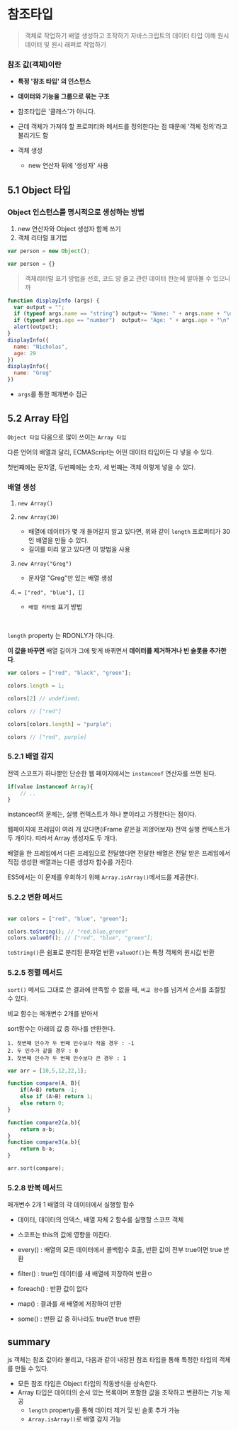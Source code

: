 # 참조타입

> 객체로 작업하기
> 배열 생성하고 조작하기
> 자바스크립트의 데이터 타입 이해
> 원시 데이터 및 원시 래퍼로 작업하기

### 참조 값(객체)이란
- **특정 '참조 타입' 의 인스턴스**
- **데이터와 기능을 그룹으로 묶는 구조**
- 참조타입은 '클래스'가 아니다.
- 근데 객체가 가져야 할 프로퍼티와 메서드를 정의한다는 점 때문에 '객체 정의'라고 불리기도 함

- 객체 생성
  + new 연산자 뒤에 '생성자' 사용

## 5.1 Object 타입

### Object 인스턴스를 명시적으로 생성하는 방법

1. new 연산자와 Object 생성자 함께 쓰기
2. 객체 리터럴 표기법

```javascript
var person = new Object();
```

```javascript
var person = {}
```

> 객체리터럴 표기 방법을 선호, 코드 양 줄고 관련 데이터 한눈에 알아볼 수 있으니까

```javascript
function displayInfo (args) {
  var output = "";
  if (typeof args.name == "string") output+= "Name: " + args.name + "\n";
  if (typeof args.age == "number")  output+= "Age: " + args.age + "\n";
  alert(output);
}
displayInfo({
  name: "Nicholas",
  age: 29
})
displayInfo({
  name: "Greg"
})
```

- `args`를 통한 매개변수 접근


## 5.2 Array 타입

`Object 타입` 다음으로 많이 쓰이는 `Array 타입`

다른 언어의 배열과 달리, ECMAScript는 어떤 데이터 타입이든 다 넣을 수 있다.

첫번쨰에는 문자열, 두번째에는 숫자, 세 번쨰는 객체 이렇게 넣을 수 있다.

### 배열 생성

1. `new Array()`

2. `new Array(30)`
	- 배열에 데이터가 몇 개 들어갈지 알고 있다면, 위와 같이 `length` 프로퍼티가 30인 배열을 만들 수 있다.
	- 길이를 미리 알고 있다면 이 방법을 사용

3. `new Array("Greg")`
	- 문자열 "Greg"만 있는 배열 생성

4. `= ["red", "blue"], []`
	- `배열 리터럴` 표기 방법

<br>

`length` property 는 RDONLY가 아니다.

**이 값을 바꾸면** 배열 길이가 그에 맞게 바뀌면서 **데이터를 제거하거나 빈 슬롯을 추가한다**.

```javascript
var colors = ["red", "black", "green"];

colors.length = 1;

colors[2] // undefined;

colors // ["red"]

colors[colors.length] = "purple";

colors // ["red", purple]
```


### 5.2.1 배열 감지

전역 스코프가 하나뿐인 단순한 웹 페이지에서는 `instanceof` 연산자를 쓰면 된다.

```javascript
if(value instanceof Array){
	// ..
}
```

instanceof의 문제는, 실행 컨텍스트가 하나 뿐이라고 가정한다는 점이다.

웹페이지에 프레임이 여러 개 있다면(iFrame 같은걸 끼얹어보자) 전역 실행 컨텍스트가 두 개이다. 따라서 Array 생성자도 두 개다.

배열을 한 프레임에서 다른 프레임으로 전달했다면 전달한 배열은 전달 받은 프레임에서 직접 생성한 배열과는 다른 생성자 함수를 가진다.

ES5에서는 이 문제를 우회하기 위해 `Array.isArray()`메서드를 제공한다.


### 5.2.2 변환 메서드

```javascript

var colors = ["red", "blue", "green"];

colors.toString(); // "red,blue,green"
colors.valueOf(); // ["red", "blue", "green"];

```

`toString()`은 쉼표로 분리된 문자열 반환
`valueOf()`는 특정 객체의 원시값 반환


### 5.2.5 정렬 메서드

`sort()` 메서드 그대로 쓴 결과에 만족할 수 없을 때, `비교 함수`를 넘겨서 순서를 조절할 수 있다.

비교 함수는 매개변수 2개를 받아서

<!-- - 첫 번째 매개변수(a)가 두 번째 매개변수(b)보다 앞에 있어야 한다면 음수를
	- 1,15 순으로 오름차순일 경우
	- `A(0번쨰)<B(1번째) : -1`

- 두 매개변수의 순서가 같다면 0을
- 첫 번째 매개변수가 두 번째 매개변수보다 뒤에 있어야 한다면 양수를 반환한다.
	- 15,1 순으로 내림차순일 경우
	- `A(0번쨰)<B(1번째) : 1` -->

sort함수는 아래의 값 중 하나를 반환한다.

	1. 첫번째 인수가 두 번째 인수보다 작을 경우 : -1
	2. 두 인수가 같을 경우 : 0
	3. 첫번째 인수가 두 번째 인수보다 큰 경우 : 1

```javascript
var arr = [10,5,12,22,1];

function compare(A, B){
	if(A<B) return -1;
	else if (A>B) return 1;
	else return 0;
}

function compare2(a,b){
	return a-b;
}
function compare3(a,b){
	return b-a;
}

arr.sort(compare);
```





### 5.2.8 반복 메서드

매개변수 2개
1 배열의 각 데이터에서 실행할 함수
  - 데이터, 데이터의 인덱스, 배열 자체
2 함수를 실행할 스코프 객체
  - 스코프는 this의 값에 영향을 미친다.

- every() : 배열의 모든 데이터에서 콜백함수 호출, 반환 값이 전부 true이면 true 반환
- filter() : true인 데이터를 새 배열에 저장하여 반환ㅇ
- foreach() : 반환 값이 없다
- map() : 결과를 새 배열에 저장하여 반환
- some() : 반환 값 중 하나라도 true면 true 반환


## summary

js 객체는 참조 값이라 불리고, 다음과 같이 내장된 참조 타입을 통해 특정한 타입의 객체를 만들 수 있다.

- 모든 참조 타입은 Object 타입의 작동방식을 상속한다.
- Array 타입은 데이터의 순서 있는 목록이며 포함한 값을 조작하고 변환하는 기능 제공
	- `length` property를 통해 데이터 제거 및 빈 슬롯 추가 가능
	- `Array.isArray()`로 배열 감지 가능

